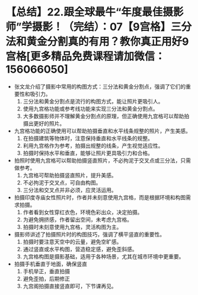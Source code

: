 # 【总结】22.跟全球最牛“年度最佳摄影师”学摄影！（完结）：07【9宫格】三分法和黄金分割真的有用？教你真正用好9宫格[更多精品免费课程请加微信：156066050]

-   张文龙介绍了摄影中常用的构图方式：三分法和黄金分割点，强调了它们的重要性和吸引力。
    1.  三分法和黄金分割点是流行的构图方式，能让照片更吸引人。
    2.  使用九宫格功能或参考线功能来实现三分法和黄金分割点。
    3.  大多数摄影师并不理解黄金分割点的原理，但正确使用九宫格可以帮助拍摄出更好的照片。
-   九宫格功能的正确使用可以帮助拍摄垂直和水平线条规整的照片，产生美感。
    1.  在拍摄建筑等物体时，注意保持垂直和水平线条的规整。
    2.  利用九宫格作为参考，拍摄出规整的线条，产生视觉适应性。
    3.  拍摄时保持水平和垂直，能够让照片更具吸引力和合格。
-   拍照时使用九宫格可以帮助拍摄竖直照片，不必拘泥于交叉点或三分法，只需做参考。
    1.  九宫格可帮助拍摄竖直照片，提升美感。
    2.  不必拘泥于交叉点，可自由构图。
    3.  三分法和交叉点并非必须，应灵活运用。
-   拍摄印度寺庙女性照片时，作者并未刻意使用九宫格，而是根据环境和构图需求拍摄。
    1.  作者看到女性穿红衣色，环境色彩出众，决定拍摄。
    2.  为避免拥挤感，作者留出空间，未考虑九宫格。
    3.  拍摄时未刻意使用九宫格，灵活构图为主。
-   摄影师讲述了拍摄照片时的构图技巧，强调了横平竖直的重要性。
    1.  拍摄时要注意天空中的云量，避免空旷感。
    2.  通过竖直或水平构图，营造稳定感，避免歪斜感。
    3.  九宫格构图是摄影基础，适用于各种场景，尤其在城市环境中更重要。
-   拍摄手机垂直于地面，确保竖直
    1.  手机举正，垂直拍摄
    2.  避免歪拍，后期修正
    3.  九宫阁拍摄直接竖直即可，下节课再见。